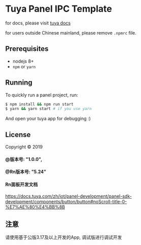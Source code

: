 # Tuya Panel IPC Template

for docs, please visit [tuya docs](https://docs.tuya.com)

for users outside Chinese mainland, please remove `.npmrc` file.

## Prerequisites

- nodejs 8+
- `npm` or `yarn`

## Running

To quickly run a panel project, run:

```bash
$ npm install && npm run start
$ yarn && yarn start # if you use yarn
```

And open your tuya app for debugging :)

## License

Copyright © 2019 

#### @版本号: "1.0.0",
#### @Rn版本号: "5.24"
#### Rn面板开发文档 

https://docs.tuya.com/zh/iot/panel-development/panel-sdk-development/components/button/button#noScroll-title-0-%E7%AE%80%E4%BB%8B

## 注意

请使用基于公版3.17及以上开发的App, 调试版进行调试开发



